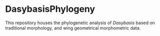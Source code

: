 # DasybasisPhylogeny

This repository houses the phylogenetic analysis of _Dasybasis_ based on traditional morphology, and wing geometrical morphometric data.
